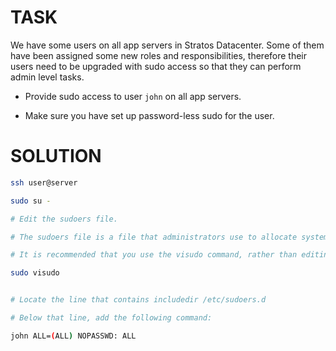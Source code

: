 # TASK

We have some users on all app servers in Stratos Datacenter. Some of them have been assigned some new roles and responsibilities, therefore their users need to be upgraded with sudo access so that they can perform admin level tasks.

- Provide sudo access to user `john` on all app servers.

- Make sure you have set up password-less sudo for the user.

# SOLUTION

```bash
ssh user@server

sudo su -

# Edit the sudoers file.

# The sudoers file is a file that administrators use to allocate system rights to users.

# It is recommended that you use the visudo command, rather than editing this file directly

sudo visudo


# Locate the line that contains includedir /etc/sudoers.d

# Below that line, add the following command:

john ALL=(ALL) NOPASSWD: ALL
```
